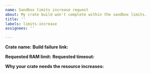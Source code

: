 ```yaml
---
name: Sandbox limits increase request
about: My crate build won't complete within the sandbox limits.
title: ''
labels: limits-increase
assignees: ''

---
```


<!-- Please note we *won't* enable network access or allow
     the crate to write in read-only directories, to avoid
     compromising the security of docs.rs itself. -->

**Crate name:**
**Build failure link:**

**Requested RAM limit:**
**Requested timeout:**

**Why your crate needs the resource increases:**
